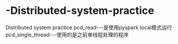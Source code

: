 # -Distributed-system-practice
 Distributed system practice
pcd_read---是使用pyspark local模式运行
pcd_single_thread---使用的是之前单线程处理的程序
